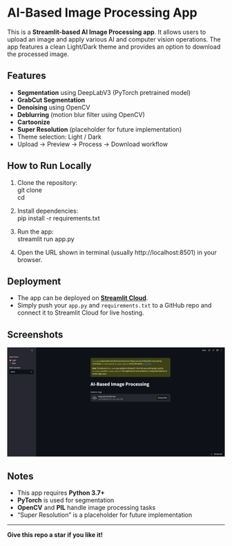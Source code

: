 # AI-Based Image Processing App

This is a **Streamlit-based AI Image Processing app**. It allows users to upload an image and apply various AI and computer vision operations. The app features a clean Light/Dark theme and provides an option to download the processed image.

## Features

- **Segmentation** using DeepLabV3 (PyTorch pretrained model)
- **GrabCut Segmentation**
- **Denoising** using OpenCV
- **Deblurring** (motion blur filter using OpenCV)
- **Cartoonize**
- **Super Resolution** (placeholder for future implementation)
- Theme selection: Light / Dark
- Upload → Preview → Process → Download workflow

## How to Run Locally

1. Clone the repository:  
    git clone <your-repo-url>  
    cd <your-repo-folder>

2. Install dependencies:  
    pip install -r requirements.txt

3. Run the app:  
    streamlit run app.py

4. Open the URL shown in terminal (usually http://localhost:8501) in your browser.

## Deployment

- The app can be deployed on **[Streamlit Cloud](https://share.streamlit.io/)**.  
- Simply push your `app.py` and `requirements.txt` to a GitHub repo and connect it to Streamlit Cloud for live hosting.

## Screenshots

![App Interface](MyappScreenshot.png)  


## Notes

- This app requires **Python 3.7+**  
- **PyTorch** is used for segmentation  
- **OpenCV** and **PIL** handle image processing tasks  
- “Super Resolution” is a placeholder for future implementation  

---

**Give this repo a star if you like it!**
